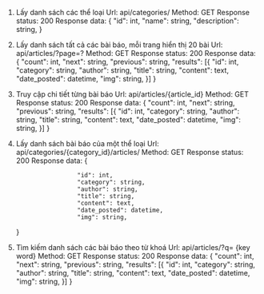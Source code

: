 1. Lấy danh sách các thể loại
    Url: api/categories/
    Method: GET
    Response status: 200
    Response data: {
                     "id": int,
                     "name": string,
                     "description": string,
                     }

2. Lấy danh sách tất cả các bài báo, mỗi trang hiển thị 20 bài
    Url: api/articles/?page=?
    Method: GET
    Response status: 200
    Response data: {
                    "count": int,
                    "next": string,
                    "previous": string,
                    "results": [{
                        "id": int,
                        "category": string,
                        "author": string,
                        "title": string,
                        "content": text,
                        "date_posted": datetime,
                        "img": string,
                    }]
    }


3. Truy cập chi tiết từng bài báo
    Url: api/articles/{article_id}
    Method: GET
    Response status: 200
    Response data: {
                    "count": int,
                    "next": string,
                    "previous": string,
                    "results": [{
                        "id": int,
                        "category": string,
                        "author": string,
                        "title": string,
                        "content": text,
                        "date_posted": datetime,
                        "img": string,
                    }]
    }

4. Lấy danh sách bài báo của một thể loại
    Url: api/categories/{category_id}/articles/
    Method: GET
    Response status: 200
    Response data: {
                    
                        "id": int,
                        "category": string,
                        "author": string,
                        "title": string,
                        "content": text,
                        "date_posted": datetime,
                        "img": string,
    }

5. Tìm kiếm danh sách các bài báo theo từ khoá
    Url: api/articles/?q= {key word}
    Method: GET
    Response status: 200
    Response data: {
                    "count": int,
                    "next": string,
                    "previous": string,
                    "results": [{
                        "id": int,
                        "category": string,
                        "author": string,
                        "title": string,
                        "content": text,
                        "date_posted": datetime,
                        "img": string,
                    }]
    }


